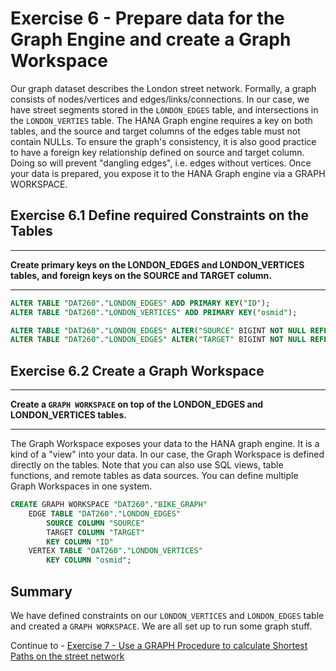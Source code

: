 # Exercise 6 - Prepare data for the Graph Engine and create a Graph Workspace

Our graph dataset describes the London street network. Formally, a graph consists of nodes/vertices and edges/links/connections. In our case, we have street segments stored in the `LONDON_EDGES` table, and intersections in the `LONDON_VERTIES` table.
The HANA Graph engine requires a key on both tables, and the source and target columns of the edges table must not contain NULLs. To ensure the graph's consistency, it is also good practice to have a foreign key relationship defined on source and target column. Doing so will prevent "dangling edges", i.e. edges without vertices.
Once your data is prepared, you expose it to the HANA Graph engine via a GRAPH WORKSPACE.

## Exercise 6.1 Define required Constraints on the Tables <a name="subex1"></a>
---
**Create primary keys on the LONDON_EDGES and LONDON_VERTICES tables, and foreign keys on the SOURCE and TARGET column.**

---

```sql
ALTER TABLE "DAT260"."LONDON_EDGES" ADD PRIMARY KEY("ID");
ALTER TABLE "DAT260"."LONDON_VERTICES" ADD PRIMARY KEY("osmid");

ALTER TABLE "DAT260"."LONDON_EDGES" ALTER("SOURCE" BIGINT NOT NULL REFERENCES "DAT260"."LONDON_VERTICES" ("osmid") ON UPDATE CASCADE ON DELETE CASCADE);
ALTER TABLE "DAT260"."LONDON_EDGES" ALTER("TARGET" BIGINT NOT NULL REFERENCES "DAT260"."LONDON_VERTICES" ("osmid") ON UPDATE CASCADE ON DELETE CASCADE);
```

## Exercise 6.2 Create a Graph Workspace <a name="subex2"></a>
---
**Create a `GRAPH WORKSPACE` on top of the LONDON_EDGES and LONDON_VERTICES tables.**

---
The Graph Workspace exposes your data to the HANA graph engine. It is a kind of a "view" into your data. In our case, the Graph Workspace is defined directly on the tables. Note that you can also use SQL views, table functions, and remote tables as data sources. You can define multiple Graph Workspaces in one system.
```sql
CREATE GRAPH WORKSPACE "DAT260"."BIKE_GRAPH"
	EDGE TABLE "DAT260"."LONDON_EDGES"
		SOURCE COLUMN "SOURCE"
		TARGET COLUMN "TARGET"
		KEY COLUMN "ID"
	VERTEX TABLE "DAT260"."LONDON_VERTICES"
		KEY COLUMN "osmid";
```
## Summary

We have defined constraints on our `LONDON_VERTICES` and `LONDON_EDGES` table and created a `GRAPH WORKSPACE`. We are all set up to run some graph stuff.

Continue to - [Exercise 7 - Use a GRAPH Procedure to calculate Shortest Paths on the street network ](../ex7/README.md)

